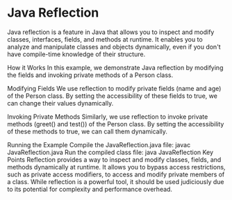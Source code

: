 <h1>Java Reflection</h1>
Java reflection is a feature in Java that allows you to inspect and modify classes, interfaces, fields, and methods at runtime. It enables you to analyze and manipulate classes and objects dynamically, even if you don't have compile-time knowledge of their structure.

How it Works
In this example, we demonstrate Java reflection by modifying the fields and invoking private methods of a Person class.

Modifying Fields
We use reflection to modify private fields (name and age) of the Person class. By setting the accessibility of these fields to true, we can change their values dynamically.

Invoking Private Methods
Similarly, we use reflection to invoke private methods (greet() and test()) of the Person class. By setting the accessibility of these methods to true, we can call them dynamically.

Running the Example
Compile the JavaReflection.java file: javac JavaReflection.java
Run the compiled class file: java JavaReflection
Key Points
Reflection provides a way to inspect and modify classes, fields, and methods dynamically at runtime.
It allows you to bypass access restrictions, such as private access modifiers, to access and modify private members of a class.
While reflection is a powerful tool, it should be used judiciously due to its potential for complexity and performance overhead.
